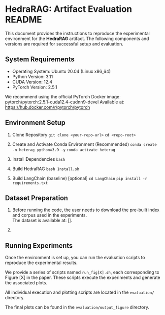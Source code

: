 # HedraRAG: Artifact Evaluation README

This document provides the instructions to reproduce the experimental environment for the **HedraRAG** artifact. The following components and versions are required for successful setup and evaluation.

## System Requirements

- Operating System: Ubuntu 20.04 (Linux x86_64)
- Python Version: 3.11
- CUDA Version: 12.4
- PyTorch Version: 2.5.1

We recommend using the official PyTorch Docker image: pytorch/pytorch:2.5.1-cuda12.4-cudnn9-devel
Available at: https://hub.docker.com/r/pytorch/pytorch

## Environment Setup

1. Clone Repository
   ```git clone <your-repo-url>```
   ```cd <repo-root>```

2. Create and Activate Conda Environment (Recommended)
   ```conda create -n heterag python=3.9 -y```
   ```conda activate heterag```

3. Install Dependencies
   ```bash ```

6. Build HedraRAG
   ```bash Install.sh```

7. Build LangChain (baseline) [optional]
   ```cd LangChain```
   ```pip install -r requirements.txt```

## Dataset Preparation

1. Before running the code, the user needs to download the pre-built index and corpus used in the experiments.  
   The dataset is available at: [<your-download-link-here>].

2. 

## Running Experiments

Once the environment is set up, you can run the evaluation scripts to reproduce the experimental results.

We provide a series of scripts named `run_fig[X].sh`, each corresponding to Figure [X] in the paper. These scripts execute the experiments and generate the associated plots.

All individual execution and plotting scripts are located in the `evaluation/` directory.

The final plots can be found in the `evaluation/output_figure` directory.
